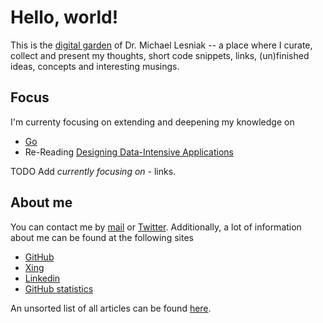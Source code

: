 # Hello, world!

This is the [digital garden](garden) of Dr. Michael Lesniak -- a place where I curate, collect and present my thoughts, short code snippets, links, (un)finished ideas, concepts and interesting musings.

## Focus

I'm currenty focusing on extending and deepening my knowledge on  

- [Go](https://golang.org)
- Re-Reading [Designing Data-Intensive Applications](https://www.amazon.de/Designing-Data-Intensive-Applications-Reliable-Maintainable/dp/1449373321) 

TODO Add _currently focusing on_ - links.

## About me

You can contact me by [mail](mailto:mail@mlesniak.com) or [Twitter](https://twitter.com/mlesniak). Additionally, a lot of information about me can be found at the following sites

- [GitHub](https://github.com/mlesniak/)
- [Xing](https://www.xing.com/profile/Michael_Lesniak/cv)
- [Linkedin](https://www.linkedin.com/in/dr-michael-lesniak-1577a315/)
- [GitHub statistics](https://coderstats.net/github/#mlesniak)

An unsorted list of all articles can be found [here](toc).

